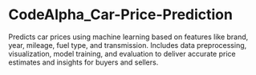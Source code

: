# CodeAlpha_Car-Price-Prediction
Predicts car prices using machine learning based on features like brand, year, mileage, fuel type, and transmission. Includes data preprocessing, visualization, model training, and evaluation to deliver accurate price estimates and insights for buyers and sellers.
